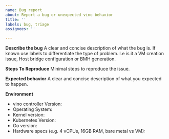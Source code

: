 ```yaml
---
name: Bug report
about: Report a bug or unexpected vino behavior
title: ''
labels: bug, triage
assignees: ''

---
```


**Describe the bug**
A clear and concise description of what the bug is.
If known use labels to differentiate the type of problem. I.e is it a VM creation issue, Host bridge configuration or BMH generation.

**Steps To Reproduce**
Minimal steps to reproduce the issue.

**Expected behavior**
A clear and concise description of what you expected to happen.

**Environment**
- vino controller Version:
- Operating System:
- Kernel version:
- Kubernetes Version:
- Go version:
- Hardware specs (e.g. 4 vCPUs, 16GB RAM, bare metal vs VM):
